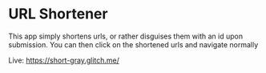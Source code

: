 URL Shortener
=========================

This app simply shortens urls, or rather disguises them with an id
upon submission. You can then click on the shortened urls and navigate
normally

Live: https://short-gray.glitch.me/